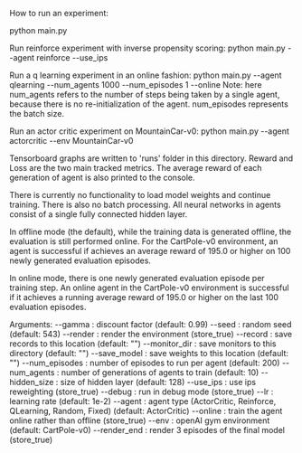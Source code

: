 How to run an experiment:

python main.py

Run reinforce experiment with inverse propensity scoring:
python main.py --agent reinforce --use\_ips

Run a q learning experiment in an online fashion:
python main.py --agent qlearning --num\_agents 1000 --num\_episodes 1 --online
Note: here num\_agents refers to the number of steps being taken by a single agent, because there is no re-initialization of the agent. num\_episodes represents the batch size.  

Run an actor critic experiment on MountainCar-v0:
python main.py --agent actorcritic --env MountainCar-v0 

Tensorboard graphs are written to 'runs' folder in this directory. Reward and Loss are the two main tracked metrics. The average reward of each generation of agent is also printed to the console.

There is currently no functionality to load model weights and continue training. There is also no batch processing. All neural networks in agents consist of a single fully connected hidden layer.

In offline mode (the default), while the training data is generated offline, the evaluation is still performed online. For the CartPole-v0 environment, an agent is successful if achieves an average reward of 195.0 or higher on 100 newly generated evaluation episodes.

In online mode, there is one newly generated evaluation episode per training step. An online agent in the CartPole-v0 environment is successful if it achieves a running average reward of 195.0 or higher on the last 100 evaluation episodes.

Arguments:
--gamma : discount factor (default: 0.99)
--seed : random seed (default: 543)
--render : render the environment (store\_true)
--record : save records to this location (default: "")
--monitor\_dir : save monitors to this directory (default: "")
--save\_model : save weights to this location (default: "")
--num\_episodes : number of episodes to run per agent (default: 200)
--num\_agents : number of generations of agents to train (default: 10)
--hidden\_size : size of hidden layer (default: 128)
--use\_ips : use ips reweighting (store\_true)
--debug : run in debug mode (store\_true)
--lr : learning rate (default: 1e-2)
--agent : agent type (ActorCritic, Reinforce, QLearning, Random, Fixed) (default: ActorCritic)
--online : train the agent online rather than offline (store\_true)
--env : openAI gym environment (default: CartPole-v0)
--render\_end : render 3 episodes of the final model (store\_true)
